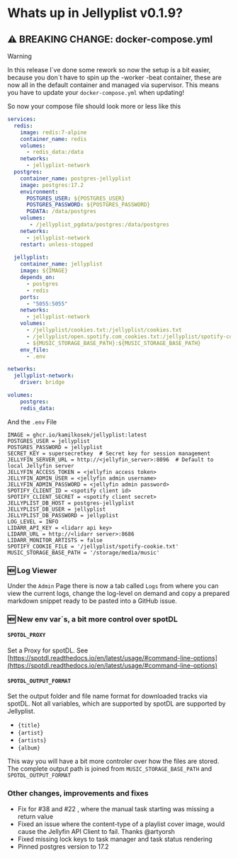 # Whats up in Jellyplist v0.1.9?
## ⚠️ BREAKING CHANGE: docker-compose.yml
>[!WARNING]
>In this release I´ve done some rework so now the setup is a bit easier, because you don´t have to spin up the -worker -beat container, these are now all in the default container and managed via supervisor. This means you have to update your `docker-compose.yml` when updating! 

So now your compose file should look more or less like this

```yaml
services:
  redis:
    image: redis:7-alpine
    container_name: redis
    volumes:
      - redis_data:/data
    networks:
      - jellyplist-network
  postgres:
    container_name: postgres-jellyplist
    image: postgres:17.2
    environment:
      POSTGRES_USER: ${POSTGRES_USER}
      POSTGRES_PASSWORD: ${POSTGRES_PASSWORD}
      PGDATA: /data/postgres
    volumes:
       - /jellyplist_pgdata/postgres:/data/postgres
    networks:
      - jellyplist-network
    restart: unless-stopped
  
  jellyplist:
    container_name: jellyplist
    image: ${IMAGE}
    depends_on: 
      - postgres
      - redis
    ports:
      - "5055:5055"
    networks:
      - jellyplist-network
    volumes:
      - /jellyplist/cookies.txt:/jellyplist/cookies.txt
      - /jellyplist/open.spotify.com_cookies.txt:/jellyplist/spotify-cookie.txt
      - ${MUSIC_STORAGE_BASE_PATH}:${MUSIC_STORAGE_BASE_PATH}
    env_file:
      - .env

networks:
  jellyplist-network:
    driver: bridge

volumes:
    postgres:
    redis_data:
```
And the `.env` File
```env
IMAGE = ghcr.io/kamilkosek/jellyplist:latest
POSTGRES_USER = jellyplist
POSTGRES_PASSWORD = jellyplist
SECRET_KEY = supersecretkey  # Secret key for session management
JELLYFIN_SERVER_URL = http://<jellyfin_server>:8096  # Default to local Jellyfin server
JELLYFIN_ACCESS_TOKEN = <jellyfin access token>
JELLYFIN_ADMIN_USER = <jellyfin admin username>
JELLYFIN_ADMIN_PASSWORD = <jellyfin admin password>
SPOTIFY_CLIENT_ID = <spotify client id>
SPOTIFY_CLIENT_SECRET = <spotify client secret>
JELLYPLIST_DB_HOST = postgres-jellyplist
JELLYPLIST_DB_USER = jellyplist
JELLYPLIST_DB_PASSWORD = jellyplist
LOG_LEVEL = INFO
LIDARR_API_KEY = <lidarr api key>
LIDARR_URL = http://<lidarr server>:8686
LIDARR_MONITOR_ARTISTS = false
SPOTIFY_COOKIE_FILE = '/jellyplist/spotify-cookie.txt'
MUSIC_STORAGE_BASE_PATH = '/storage/media/music'

``` 
### 🆕 Log Viewer
Under the `Admin`  Page there is now a tab called `Logs` from where you can view the current logs, change the log-level on demand and copy a prepared markdown snippet ready to be pasted into a GitHub issue. 

### 🆕 New env var´s, a bit more control over spotDL
#### `SPOTDL_PROXY` 
Set a Proxy for spotDL. See [https://spotdl.readthedocs.io/en/latest/usage/#command-line-options](https://spotdl.readthedocs.io/en/latest/usage/#command-line-options)
#### `SPOTDL_OUTPUT_FORMAT`
Set the output folder and file name format for downloaded tracks via spotDL. Not all variables, which are supported by spotDL are supported by Jellyplist. 
- `{title}`
- `{artist}`
- `{artists}`
- `{album}`

This way you will have a bit more controler over how the files are stored. 
The complete output path is joined from `MUSIC_STORAGE_BASE_PATH` and `SPOTDL_OUTPUT_FORMAT`



### Other changes, improvements and fixes
- Fix for #38 and #22 , where the manual task starting was missing a return value
- Fixed an issue where the content-type of a playlist cover image, would cause the Jellyfin API Client to fail. Thanks @artyorsh
- Fixed missing lock keys to task manager and task status rendering
- Pinned postgres version to 17.2
